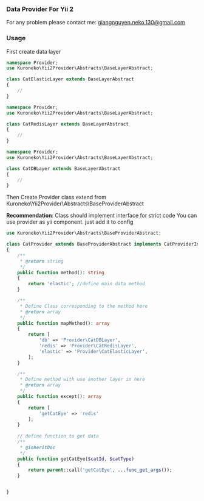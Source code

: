 ### Data Provider For Yii 2

For any problem please contact me: giangnguyen.neko.130@gmail.com


### Usage
First create data layer
```php
namespace Provider;
use Kuroneko\Yii2Provider\Abstracts\BaseLayerAbstract;

class CatElasticLayer extends BaseLayerAbstract
{
    //
}
```

```php
namespace Provider;
use Kuroneko\Yii2Provider\Abstracts\BaseLayerAbstract;

class CatRedisLayer extends BaseLayerAbstract
{
    //
}
```

```php
namespace Provider;
use Kuroneko\Yii2Provider\Abstracts\BaseLayerAbstract;

class CatDBLayer extends BaseLayerAbstract
{
    //
}
```

Then Create Provider class extend from Kuroneko\Yii2Provider\Abstracts\BaseProviderAbstract

**Recommendation**: Class should implement interface for strict code
You can use provider as yii component. just add it to config

```php
use Kuroneko\Yii2Provider\Abstracts\BaseProviderAbstract;

class CatProvider extends BaseProviderAbstract implements CatProviderInterface
{
    /**
     * @return string
     */
    public function method(): string
    {
        return 'elastic'; //define main data method
    }

    /**
     * Define Class corresponding to the method here
     * @return array
     */
    public function mapMethod(): array
    {
        return [
            'db' => 'Provider\CatDBLayer',
            'redis' => 'Provider\CatRedisLayer',
            'elastic' => 'Provider\CatElasticLayer',
        ];
    }

    /**
     * Define method with use another layer in here
     * @return array
     */
    public function except(): array
    {
        return [
            'getCatEye' => 'redis'
        ];
    }
    
    // define function to get data
    /**
     * @inheritDoc
     */
    public function getCatEye($catId, $catType)
    {
        return parent::call('getCatEye', ...func_get_args());
    }


}
```